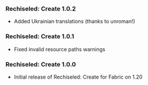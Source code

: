 ### Rechiseled: Create 1.0.2
- Added Ukrainian translations (thanks to unroman!)

### Rechiseled: Create 1.0.1
- Fixed invalid resource paths warnings

### Rechiseled: Create 1.0.0
- Initial release of Rechiseled: Create for Fabric on 1.20
